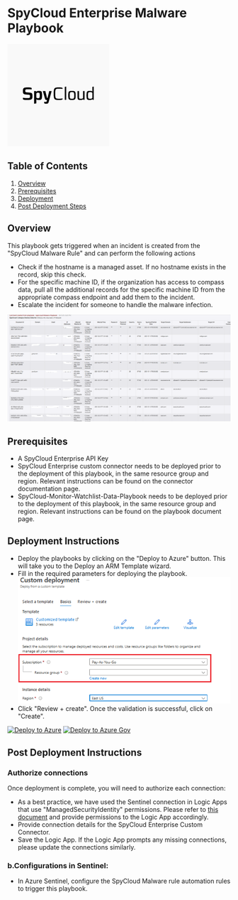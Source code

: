 # SpyCloud Enterprise Malware Playbook 

![SpyCloud Enterprise](images/logo.png)

## Table of Contents

1. [Overview](#overview)
2. [Prerequisites](#prerequisites)
3. [Deployment](#deployment)
4. [Post Deployment Steps](#postdeployment)


<a name="overview">

## Overview
This playbook gets triggered when an incident is created from the "SpyCloud Malware Rule" and can perform the following actions

- Check if the hostname is a managed asset. If no hostname exists in the record, skip this check. 
- For the specific machine ID, if the organization has access to compass data, pull all the additional records for the specific machine ID from the appropriate compass endpoint and add them to the incident. 
- Escalate the incident for someone to handle the malware infection. 

![Incident Comments](images/comments.png)

<a name="prerequisites">

## Prerequisites
- A SpyCloud Enterprise API Key
- SpyCloud Enterprise custom connector needs to be deployed prior to the deployment of this playbook, in the same resource group and region. Relevant instructions can be found on the connector documentation page.
- SpyCloud-Monitor-Watchlist-Data-Playbook needs to be deployed prior to the deployment of this playbook, in the same resource group and region. Relevant instructions can be found on the playbook document page.

<a name="deployment">

## Deployment Instructions
- Deploy the playbooks by clicking on the "Deploy to Azure" button. This will take you to the Deploy an ARM Template wizard.
- Fill in the required parameters for deploying the playbook.
  ![deployment](images/deployment.png)
- Click "Review + create". Once the validation is successful, click on "Create".

[![Deploy to Azure](https://aka.ms/deploytoazurebutton)](https://portal.azure.com/#create/Microsoft.Template/uri/https%3A%2F%2Fraw.githubusercontent.com%2FAzure%2FAzure-Sentinel%2Fmaster%2FSolutions%2FSpyCloud%20Enterprise%20Protection%2FPlaybooks%2FSpyCloud-Malware-Playbook%2Fazuredeploy.json)
[![Deploy to Azure Gov](https://aka.ms/deploytoazuregovbutton)](https://portal.azure.us/#create/Microsoft.Template/uri/https%3A%2F%2Fraw.githubusercontent.com%2FAzure%2FAzure-Sentinel%2Fmaster%2FSolutions%2FSpyCloud%20Enterprise%20Protection%2FPlaybooks%2FSpyCloud-Malware-Playbook%2Fazuredeploy.json)

<a name="postdeployment">

## Post Deployment Instructions
### Authorize connections
Once deployment is complete, you will need to authorize each connection:
- As a best practice, we have used the Sentinel connection in Logic Apps that use "ManagedSecurityIdentity" permissions. Please refer to [this document](https://techcommunity.microsoft.com/t5/microsoft-sentinel-blog/what-s-new-managed-identity-for-azure-sentinel-logic-apps/ba-p/2068204) and provide permissions to the Logic App accordingly.
- Provide connection details for the SpyCloud Enterprise Custom Connector.
- Save the Logic App. If the Logic App prompts any missing connections, please update the connections similarly.
### b.Configurations in Sentinel:
- In Azure Sentinel, configure the SpyCloud Malware rule automation rules to trigger this playbook.
